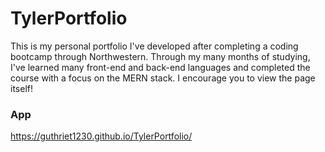 # TylerPortfolio

This is my personal portfolio I've developed after completing a coding bootcamp through Northwestern. Through my many months of studying, I've learned many front-end and back-end languages and completed the course with a focus on the MERN stack. I encourage you to view the page itself! 

### App
https://guthriet1230.github.io/TylerPortfolio/
